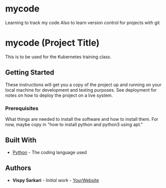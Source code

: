 # mycode
Learning to track my code
Also to learn version control for projects with git

# mycode (Project Title)

This is to be used for the Kubernetes training class.

## Getting Started

These instructions will get you a copy of the project up and running on your local machine
for development and testing purposes. See deployment for notes on how to deploy the project
on a live system.

### Prerequisites

What things are needed to install the software and how to install them. For now, maybe copy in
"how to install python and python3 using apt."

## Built With

* [Python](https://www.python.org/) - The coding language used

## Authors

* **Vispy Sarkari** - *Initial work* - [YourWebsite](https://example.com/)
